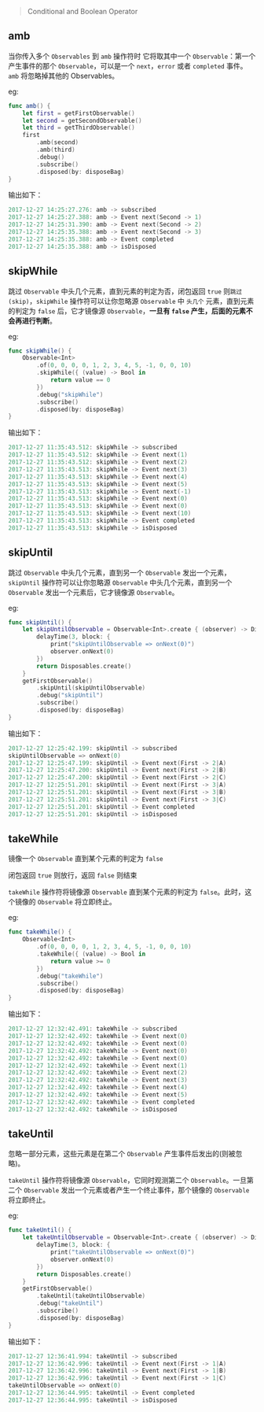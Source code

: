 
> Conditional and Boolean Operator

## amb

当你传入多个 `Observables` 到 `amb` 操作符时
它将取其中一个 `Observable`：第一个产生事件的那个 `Observable`，可以是一个 `next`，`error` 或者 `completed` 事件。`amb` 将忽略掉其他的 Observables。

eg:

```swift
func amb() {
    let first = getFirstObservable()
    let second = getSecondObservable()
    let third = getThirdObservable()
    first
        .amb(second)
        .amb(third)
        .debug()
        .subscribe()
        .disposed(by: disposeBag)
}
```

输出如下：

```swift
2017-12-27 14:25:27.276: amb -> subscribed
2017-12-27 14:25:27.388: amb -> Event next(Second -> 1)
2017-12-27 14:25:31.390: amb -> Event next(Second -> 2)
2017-12-27 14:25:35.388: amb -> Event next(Second -> 3)
2017-12-27 14:25:35.388: amb -> Event completed
2017-12-27 14:25:35.388: amb -> isDisposed
```

## skipWhile

跳过 `Observable` 中头几个元素，直到元素的判定为否，闭包返回 `true` 则`跳过(skip)`，`skipWhile` 操作符可以让你忽略源 `Observable` 中 `头几个` 元素，直到元素的判定为 `false` 后，它才镜像源 `Observable`，**一旦有 `false` 产生，后面的元素不会再进行判断**。

eg:

```swift
func skipWhile() {
    Observable<Int>
        .of(0, 0, 0, 0, 1, 2, 3, 4, 5, -1, 0, 0, 10)
        .skipWhile({ (value) -> Bool in
            return value == 0
        })
        .debug("skipWhile")
        .subscribe()
        .disposed(by: disposeBag)
}
```

输出如下：

```swift
2017-12-27 11:35:43.512: skipWhile -> subscribed
2017-12-27 11:35:43.512: skipWhile -> Event next(1)
2017-12-27 11:35:43.512: skipWhile -> Event next(2)
2017-12-27 11:35:43.513: skipWhile -> Event next(3)
2017-12-27 11:35:43.513: skipWhile -> Event next(4)
2017-12-27 11:35:43.513: skipWhile -> Event next(5)
2017-12-27 11:35:43.513: skipWhile -> Event next(-1)
2017-12-27 11:35:43.513: skipWhile -> Event next(0)
2017-12-27 11:35:43.513: skipWhile -> Event next(0)
2017-12-27 11:35:43.513: skipWhile -> Event next(10)
2017-12-27 11:35:43.513: skipWhile -> Event completed
2017-12-27 11:35:43.513: skipWhile -> isDisposed
```


## skipUntil

跳过 `Observable` 中头几个元素，直到另一个 `Observable` 发出一个元素，`skipUntil` 操作符可以让你忽略源 `Observable` 中头几个元素，直到另一个 `Observable` 发出一个元素后，它才镜像源 `Observable`。

eg:

```swift
func skipUntil() {
    let skipUntilObservable = Observable<Int>.create { (observer) -> Disposable in
        delayTime(3, block: {
            print("skipUntilObservable => onNext(0)")
            observer.onNext(0)
        })
        return Disposables.create()
    }
    getFirstObservable()
        .skipUntil(skipUntilObservable)
        .debug("skipUntil")
        .subscribe()
        .disposed(by: disposeBag)
}
```

输出如下：

```swift
2017-12-27 12:25:42.199: skipUntil -> subscribed
skipUntilObservable => onNext(0)
2017-12-27 12:25:47.199: skipUntil -> Event next(First -> 2|A)
2017-12-27 12:25:47.200: skipUntil -> Event next(First -> 2|B)
2017-12-27 12:25:47.200: skipUntil -> Event next(First -> 2|C)
2017-12-27 12:25:51.201: skipUntil -> Event next(First -> 3|A)
2017-12-27 12:25:51.201: skipUntil -> Event next(First -> 3|B)
2017-12-27 12:25:51.201: skipUntil -> Event next(First -> 3|C)
2017-12-27 12:25:51.201: skipUntil -> Event completed
2017-12-27 12:25:51.201: skipUntil -> isDisposed
```

## takeWhile

镜像一个 `Observable` 直到某个元素的判定为 `false`

闭包返回 `true` 则放行，返回 `false` 则结束

`takeWhile` 操作符将镜像源 `Observable` 直到某个元素的判定为 `false`。此时，这个镜像的 `Observable` 将立即终止。

eg:

```swift
func takeWhile() {
    Observable<Int>
        .of(0, 0, 0, 0, 1, 2, 3, 4, 5, -1, 0, 0, 10)
        .takeWhile({ (value) -> Bool in
            return value >= 0
        })
        .debug("takeWhile")
        .subscribe()
        .disposed(by: disposeBag)
}
```

输出如下：

```swift
2017-12-27 12:32:42.491: takeWhile -> subscribed
2017-12-27 12:32:42.492: takeWhile -> Event next(0)
2017-12-27 12:32:42.492: takeWhile -> Event next(0)
2017-12-27 12:32:42.492: takeWhile -> Event next(0)
2017-12-27 12:32:42.492: takeWhile -> Event next(0)
2017-12-27 12:32:42.492: takeWhile -> Event next(1)
2017-12-27 12:32:42.492: takeWhile -> Event next(2)
2017-12-27 12:32:42.492: takeWhile -> Event next(3)
2017-12-27 12:32:42.492: takeWhile -> Event next(4)
2017-12-27 12:32:42.492: takeWhile -> Event next(5)
2017-12-27 12:32:42.492: takeWhile -> Event completed
2017-12-27 12:32:42.492: takeWhile -> isDisposed
```

## takeUntil

忽略一部分元素，这些元素是在第二个 `Observable` 产生事件后发出的(则被忽略)。

`takeUntil` 操作符将镜像源 `Observable`，它同时观测第二个 `Observable`。一旦第二个 `Observable` 发出一个元素或者产生一个终止事件，那个镜像的 `Observable` 将立即终止。

eg:

```swift
func takeUntil() {
    let takeUntilObservable = Observable<Int>.create { (observer) -> Disposable in
        delayTime(3, block: {
            print("takeUntilObservable => onNext(0)")
            observer.onNext(0)
        })
        return Disposables.create()
    }
    getFirstObservable()
        .takeUntil(takeUntilObservable)
        .debug("takeUntil")
        .subscribe()
        .disposed(by: disposeBag)
}
```

输出如下：

```swift
2017-12-27 12:36:41.994: takeUntil -> subscribed
2017-12-27 12:36:42.996: takeUntil -> Event next(First -> 1|A)
2017-12-27 12:36:42.996: takeUntil -> Event next(First -> 1|B)
2017-12-27 12:36:42.996: takeUntil -> Event next(First -> 1|C)
takeUntilObservable => onNext(0)
2017-12-27 12:36:44.995: takeUntil -> Event completed
2017-12-27 12:36:44.995: takeUntil -> isDisposed
```



